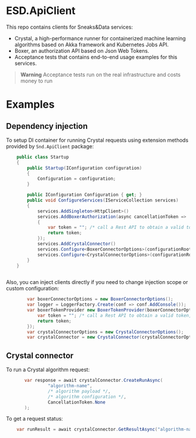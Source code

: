 # ESD.ApiClient

This repo contains clients for Sneaks&Data services:

- Crystal, a high-performance runner for containerized machine learning algorithms based on Akka framework and Kubernetes Jobs API. 
- Boxer, an authorization API based on Json Web Tokens.
- Acceptance tests that contains end-to-end usage examples for this services.
> **Warning**
> Acceptance tests run on the real infrastructure and costs money to run

# Examples

## Dependency injection
To setup DI container for running Crystal requests using extension methods provided by `Snd.ApiClient` package:

```csharp
    public class Startup
    {
        public Startup(IConfiguration configuration)
        {
            Configuration = configuration;
        }

        public IConfiguration Configuration { get; }
        public void ConfigureServices(IServiceCollection services)
        {
            services.AddSingleton<HttpClient>()
            services.AddBoxerAuthorization(async cancellationToken =>
            {
                var token = ""; /* call a Rest API to obtain a valid token, dependent on the identity provider */
                return token;
            });
            services.AddCrystalConnector()
            services.Configure<BoxerConnectorOptions>(configurationRoot.GetSection(nameof(BoxerConnectorOptions)))
            services.Configure<CrystalConnectorOptions>(configurationRoot.GetSection(nameof(CrystalConnectorOptions)))
        }
    }
    
```

Also, you can inject clients directly if you need to change injection scope or custom configuration:
```csharp
        var boxerConnectorOptions = new BoxerConnectorOptions();
        var logger = LoggerFactory.Create(conf => conf.AddConsole());
        var boxerTokenProvider new BoxerTokenProvider(boxerConnectorOptions, new HttpClient(), logger, async cancellationToken => {
            var token = ""; /* call a Rest API to obtain a valid token, dependent on the identity provider */
            return token;
        });
        var crystalConnectorOptions = new CrystalConnectorOptions();
        var crystalConnector = new CrystalConnector(crystalConnectorOptions, new HttpClient(), boxerTokenProvider, logger);
```

## Crystal connector

To run a Crystal algorithm request:

```csharp
       var response = await crystalConnector.CreateRunAsync(
                "algorithm-name",
                /* algorithm payload */,
                /* algorithm configuration */,
                CancellationToken.None
       );
```

To get a request status:

```csharp
    var runResult = await crystalConnector.GetResultAsync("algorithm-name", response.RequestId);
```
